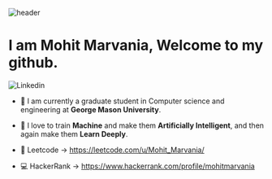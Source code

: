 ![header](https://capsule-render.vercel.app/api?type=rect&color=auto&height=150&section=header&text=Hi%20there%20👋🏼&fontSize=50&animation=fadeIn&fontColor=auto)
# I am **Mohit Marvania**, Welcome to my github. 

![Linkedin](https://img.shields.io/badge/Linkedin-blue?style=for-the-badge&logo=linkedin&logoColor=white)

- 🔭 I am currently a graduate student in Computer science and engineering at **George Mason University**.

- 🤖 I love to train **Machine** and make them **Artificially Intelligent**, and then again make them **Learn Deeply**.

- 🧠 Leetcode -> https://leetcode.com/u/Mohit_Marvania/

- 💻 HackerRank -> https://www.hackerrank.com/profile/mohitmarvania

<!--
**mohitmarvania/mohitmarvania** is a ✨ _special_ ✨ repository because its `README.md` (this file) appears on your GitHub profile.

Here are some ideas to get you started:

- 🔭 I’m currently a student in CHARUSAT UNIVERSITY OF SCIENCE AND TECHNOLOGY
- 🌱 I’m currently learning ...
- 👯 I’m looking to collaborate on ...
- 🤔 I’m looking for help with ...
- 💬 Ask me about ...
- 📫 How to reach me: ...
- 😄 Pronouns: ...
- ⚡ Fun fact: ...
-->
